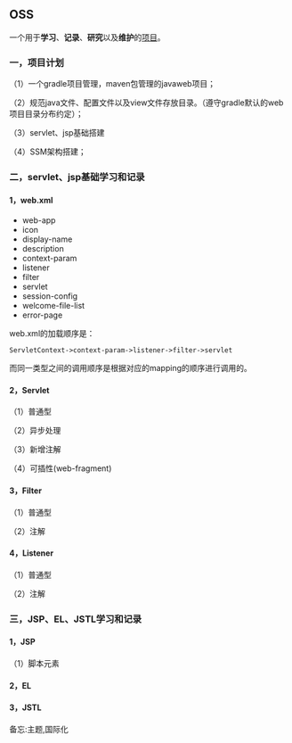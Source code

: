 ## OSS
一个用于**学习**、**记录**、**研究**以及**维护**的[项目](http://www.notreami.com)。

### 一，项目计划
（1）一个gradle项目管理，maven包管理的javaweb项目；

（2）规范java文件、配置文件以及view文件存放目录。（遵守gradle默认的web项目目录分布约定）；

（3）servlet、jsp基础搭建

（4）SSM架构搭建；

### 二，servlet、jsp基础学习和记录
#### 1，web.xml
* web-app
* icon
* display-name
* description
* context-param
* listener
* filter
* servlet
* session-config
* welcome-file-list
* error-page

web.xml的加载顺序是：
	
	ServletContext->context-param->listener->filter->servlet

而同一类型之间的调用顺序是根据对应的mapping的顺序进行调用的。

#### 2，Servlet
（1）普通型

（2）异步处理

（3）新增注解

（4）可插性(web-fragment)
#### 3，Filter
（1）普通型

（2）注解
#### 4，Listener
（1）普通型

（2）注解

### 三，JSP、EL、JSTL学习和记录
#### 1，JSP
（1）脚本元素
#### 2，EL
#### 3，JSTL







备忘:主题,国际化